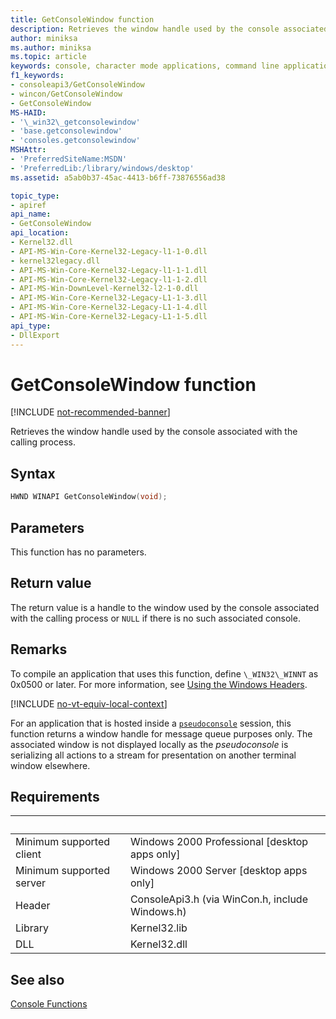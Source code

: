 ```yaml
---
title: GetConsoleWindow function
description: Retrieves the window handle used by the console associated with the calling process.
author: miniksa
ms.author: miniksa
ms.topic: article
keywords: console, character mode applications, command line applications, terminal applications, console api
f1_keywords:
- consoleapi3/GetConsoleWindow
- wincon/GetConsoleWindow
- GetConsoleWindow
MS-HAID:
- '\_win32\_getconsolewindow'
- 'base.getconsolewindow'
- 'consoles.getconsolewindow'
MSHAttr:
- 'PreferredSiteName:MSDN'
- 'PreferredLib:/library/windows/desktop'
ms.assetid: a5ab0b37-45ac-4413-b6ff-73876556ad38

topic_type:
- apiref
api_name:
- GetConsoleWindow
api_location:
- Kernel32.dll
- API-MS-Win-Core-Kernel32-Legacy-l1-1-0.dll
- kernel32legacy.dll
- API-MS-Win-Core-Kernel32-Legacy-l1-1-1.dll
- API-MS-Win-Core-Kernel32-Legacy-l1-1-2.dll
- API-MS-Win-DownLevel-Kernel32-l2-1-0.dll
- API-MS-Win-Core-Kernel32-Legacy-L1-1-3.dll
- API-MS-Win-Core-Kernel32-Legacy-L1-1-4.dll
- API-MS-Win-Core-Kernel32-Legacy-L1-1-5.dll
api_type:
- DllExport
---
```


# GetConsoleWindow function

[!INCLUDE [not-recommended-banner](./includes/not-recommended-banner.md)]

Retrieves the window handle used by the console associated with the calling process.

## Syntax

```C
HWND WINAPI GetConsoleWindow(void);
```

## Parameters

This function has no parameters.

## Return value

The return value is a handle to the window used by the console associated with the calling process or `NULL` if there is no such associated console.

## Remarks

To compile an application that uses this function, define `\_WIN32\_WINNT` as 0x0500 or later. For more information, see [Using the Windows Headers](https://msdn.microsoft.com/library/windows/desktop/aa383745).


[!INCLUDE [no-vt-equiv-local-context](./includes/no-vt-equiv-local-context.md)]

For an application that is hosted inside a [`pseudoconsole`](pseudoconsoles.md) session, this function returns a window handle for message queue purposes only. The associated window is not displayed locally as the _pseudoconsole_ is serializing all actions to a stream for presentation on another terminal window elsewhere.

## Requirements

| &nbsp; | &nbsp; |
|-|-|
| Minimum supported client | Windows 2000 Professional \[desktop apps only\] |
| Minimum supported server | Windows 2000 Server \[desktop apps only\] |
| Header | ConsoleApi3.h (via WinCon.h, include Windows.h) |
| Library | Kernel32.lib |
| DLL | Kernel32.dll |

</table>

## See also

[Console Functions](console-functions.md)
